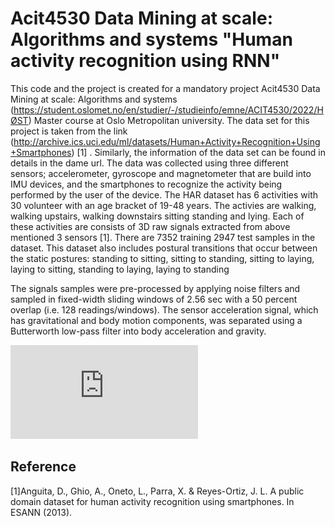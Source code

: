 # Acit4530 Data Mining at scale: Algorithms and systems "Human activity recognition using RNN"

This code and the project is created for a mandatory project Acit4530 Data Mining at scale: Algorithms and systems (https://student.oslomet.no/en/studier/-/studieinfo/emne/ACIT4530/2022/HØST) Master course at Oslo Metropolitan university. The data set for this project is taken from the link (http://archive.ics.uci.edu/ml/datasets/Human+Activity+Recognition+Using+Smartphones) [1] . Similarly, the information of the data set can be found in details in the dame url. The data was collected using three different sensors; accelerometer, gyroscope and magnetometer that are build into IMU devices, and the smartphones to recognize the activity being performed by the user of the device. The HAR dataset has 6 activities with 30 volunteer with an age bracket of 19-48 years. The activies are walking, walking upstairs, walking downstairs sitting standing and lying.  Each of these activities are consists of 3D raw signals extracted from above mentioned 3 sensors [1]. There are 7352 training 2947 test samples in the dataset. This dataset also includes postural transitions that occur between the static postures: standing to sitting, sitting to standing, sitting to laying, laying to sitting, standing to laying, laying to standing

The signals samples were pre-processed by applying noise filters and sampled in fixed-width sliding windows of 2.56 sec with a 50 percent overlap (i.e. 128 readings/windows). The sensor acceleration signal, which has gravitational and body motion components, was separated using a Butterworth low-pass filter into body acceleration and gravity. 

![image](https://github.com/Shailendra995/Acit4530_final_project/blob/master/results_images/datapoint_classification.pdf)
















## Reference
[1]Anguita, D., Ghio, A., Oneto, L., Parra, X. & Reyes-Ortiz, J. L. A public domain dataset for human activity recognition using smartphones. In ESANN
(2013).
